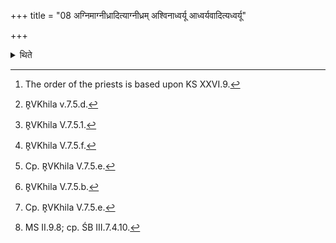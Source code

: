 +++
title = "08 अग्निमाग्नीध्रादित्याग्नीध्रम् अश्विनाध्वर्यू आध्वर्यवादित्यध्वर्यू"

+++

<details><summary>थिते</summary>

8. (He selects) the Āgnīdhra,[^1] with agnimāgnīdhrāt;[^2] the two Adhvaryus (viz. the Adhvaryu and the Pratiprasthātr̥) with aśvināvadhvaryū.....;[^3] the Maitrāvaruṇa with mitrāvaruṇa praśāstārau praśāstrāt.[^4] the Brāhmaṇācchaṁsin with indro brahmā brāhmaṇāt;[^5] the Potr̥ with marutaḥ potrāt;[^6] the Neṣṭr̥ with gnāvo neṣṭrāt;[^7] (and) the sacrificer with agnir daivīnāṁ viśām....[^8]   

[^1]: The order of the priests is based upon KS XXVI.9.  

[^2]: R̥VKhila v.7.5.d.  

[^3]: R̥VKhila V.7.5.1.  

[^4]: R̥VKhila V.7.5.f.  

[^5]: Cp. R̥VKhila V.7.5.e.  

[^6]: R̥VKhila V.7.5.b.   

[^7]: Cp. R̥VKhila V.7.5.e.   

[^8]: MS II.9.8; cp. ŚB III.7.4.10.  
</details>

